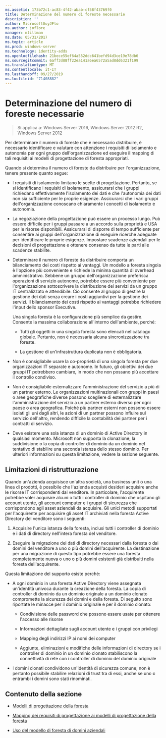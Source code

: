 ```yaml
---
ms.assetid: 173b72c1-ac83-4f42-abab-cf58f43769f0
title: Determinazione del numero di foreste necessarie
description: ''
author: MicrosoftGuyJFlo
ms.author: joflore
manager: mtillman
ms.date: 05/31/2017
ms.topic: article
ms.prod: windows-server
ms.technology: identity-adds
ms.openlocfilehash: 21bece55ef64a552ddc641befd94d3ce19e78db6
ms.sourcegitcommit: 6aff3d88ff22ea141a6ea6572a5ad8dd6321f199
ms.translationtype: MT
ms.contentlocale: it-IT
ms.lasthandoff: 09/27/2019
ms.locfileid: "71408882"
---
```

# <a name="determining-the-number-of-forests-required"></a>Determinazione del numero di foreste necessarie

>Si applica a: Windows Server 2016, Windows Server 2012 R2, Windows Server 2012

Per determinare il numero di foreste che è necessario distribuire, è necessario identificare e valutare con attenzione i requisiti di isolamento e autonomia per ogni gruppo dell'organizzazione ed eseguire il mapping di tali requisiti ai modelli di progettazione di foresta appropriati.  
  
Quando si determina il numero di foreste da distribuire per l'organizzazione, tenere presente quanto segue:  
  
-   I requisiti di isolamento limitano le scelte di progettazione. Pertanto, se si identificano i requisiti di isolamento, assicurarsi che i gruppi richiedano effettivamente l'isolamento dei dati e che l'autonomia dei dati non sia sufficiente per le proprie esigenze. Assicurarsi che i vari gruppi dell'organizzazione conoscano chiaramente i concetti di isolamento e autonomia.  
  
-   La negoziazione della progettazione può essere un processo lungo. Può essere difficile per i gruppi passare a un accordo sulla proprietà e USA per le risorse disponibili. Assicurarsi di disporre di tempo sufficiente per consentire ai gruppi dell'organizzazione di eseguire ricerche adeguate per identificare le proprie esigenze. Impostare scadenze aziendali per le decisioni di progettazione e ottenere consenso da tutte le parti alle scadenze stabilite.  
  
-   Determinare il numero di foreste da distribuire comporta un bilanciamento dei costi rispetto ai vantaggi. Un modello a foresta singola è l'opzione più conveniente e richiede la minima quantità di overhead amministrativo. Sebbene un gruppo dell'organizzazione preferisca operazioni di servizio autonome, potrebbe essere più conveniente per l'organizzazione sottoscrivere la distribuzione dei servizi da un gruppo IT centralizzato e attendibile. Ciò consente al gruppo di gestire la gestione dei dati senza creare i costi aggiuntivi per la gestione dei servizi. Il bilanciamento dei costi rispetto ai vantaggi potrebbe richiedere l'input dello sponsor Executive.  
  
    Una singola foresta è la configurazione più semplice da gestire. Consente la massima collaborazione all'interno dell'ambiente, perché:  
  
    -   Tutti gli oggetti in una singola foresta sono elencati nel catalogo globale. Pertanto, non è necessaria alcuna sincronizzazione tra foreste.  
  
    -   La gestione di un'infrastruttura duplicata non è obbligatoria.  
  
-   Non è consigliabile usare la co-proprietà di una singola foresta per due organizzazioni IT separate e autonome. In futuro, gli obiettivi dei due gruppi IT potrebbero cambiare, in modo che non possano più accettare il controllo condiviso.  
  
-   Non è consigliabile esternalizzare l'amministrazione del servizio a più di un partner esterno. Le organizzazioni multinazionali con gruppi in paesi o aree geografiche diverse possono scegliere di esternalizzare l'amministrazione del servizio a un partner esterno diverso per ogni paese o area geografica. Poiché più partner esterni non possono essere isolati gli uni dagli altri, le azioni di un partner possono influire sul servizio dell'altro, rendendo difficile la contabilità dei partner per i contratti di servizio.  
  
-   Deve esistere una sola istanza di un dominio di Active Directory in qualsiasi momento. Microsoft non supporta la clonazione, la suddivisione o la copia di controller di dominio da un dominio nel tentativo di stabilire una seconda istanza dello stesso dominio. Per ulteriori informazioni su questa limitazione, vedere la sezione seguente.  
  
## <a name="restructuring-limitations"></a>Limitazioni di ristrutturazione  
Quando un'azienda acquisisce un'altra società, una business unit o una linea di prodotti, è possibile che l'azienda acquisti desideri acquisire anche le risorse IT corrispondenti dal venditore. In particolare, l'acquirente potrebbe voler acquisire alcuni o tutti i controller di dominio che ospitano gli account utente, gli account computer e i gruppi di sicurezza che corrispondono agli asset aziendali da acquisire. Gli unici metodi supportati per l'acquirente per acquisire gli asset IT archiviati nella foresta Active Directory del venditore sono i seguenti:  
  
1.  Acquisire l'unica istanza della foresta, inclusi tutti i controller di dominio e i dati di directory nell'intera foresta del venditore.  
  
2.  Eseguire la migrazione dei dati di directory necessari dalla foresta o dai domini del venditore a uno o più domini dell'acquirente. La destinazione per una migrazione di questo tipo potrebbe essere una foresta completamente nuova o uno o più domini esistenti già distribuiti nella foresta dell'acquirente.  
  
Questa limitazione del supporto esiste perché:  
  
-   A ogni dominio in una foresta Active Directory viene assegnata un'identità univoca durante la creazione della foresta. La copia di controller di dominio da un dominio originale a un dominio clonato compromette la sicurezza dei domini e della foresta. Di seguito sono riportate le minacce per il dominio originale e per il dominio clonato:  
  
    -   Condivisione delle password che possono essere usate per ottenere l'accesso alle risorse  
  
    -   Informazioni dettagliate sugli account utente e i gruppi con privilegi  
  
    -   Mapping degli indirizzi IP ai nomi dei computer  
  
    -   Aggiunte, eliminazioni e modifiche delle informazioni di directory se i controller di dominio in un dominio clonato stabiliscono la connettività di rete con i controller di dominio del dominio originale  
  
-   I domini clonati condividono un'identità di sicurezza comune; non è pertanto possibile stabilire relazioni di trust tra di essi, anche se uno o entrambi i domini sono stati rinominati.  
  
## <a name="in-this-section"></a>Contenuto della sezione  
  
-   [Modelli di progettazione della foresta](https://technet.microsoft.com/library/cc770439.aspx)  
  
-   [Mapping dei requisiti di progettazione ai modelli di progettazione della foresta](Forest-Design-Models.md)  
  
-   [Uso del modello di foresta di domini aziendali](../../ad-ds/plan/Using-the-Organizational-Domain-Forest-Model.md)  
  


